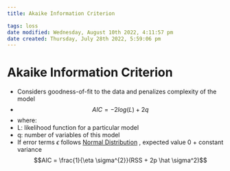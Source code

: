 ```yaml
---
title: Akaike Information Criterion

tags: loss 
date modified: Wednesday, August 10th 2022, 4:11:57 pm
date created: Thursday, July 28th 2022, 5:59:06 pm
---
```


# Akaike Information Criterion
- Considers goodness-of-fit to the data and penalizes complexity of the model
- $$AIC=−2log⁡(L)+2q$$
- where:
- L: likelihood function for a particular model
- q: number of variables of this model
- If error terms $\epsilon$ follows [Normal Distribution](Normal%20Distribution.md) , expected value 0 + constant variance $$AIC = \frac{1}{\eta \sigma^{2}}(RSS + 2p \hat \sigma^2)$$


